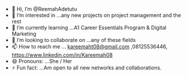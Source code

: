 - 👋 Hi, I’m @ReemahAdetutu
- 👀 I’m interested in ...any new projects on project management and the rest 
- 🌱 I’m currently learning ...A1 Career Essentials Program & Digital Marketing 
- 💞️ I’m looking to collaborate on ...any of these fields 
- 📫 How to reach me ... kareemaht08@gmail.com ,08125536446, https://www.linkedin.com/in/Kareemah08
- 😄 Pronouns: ...She / Her 
- ⚡ Fun fact: ...Am open to all new networks and collaborations.

<!---
ReemahAdetutu/ReemahAdetutu is a ✨ special ✨ repository because its `README.md` (this file) appears on your GitHub profile.
You can click the Preview link to take a look at your changes.
--->

